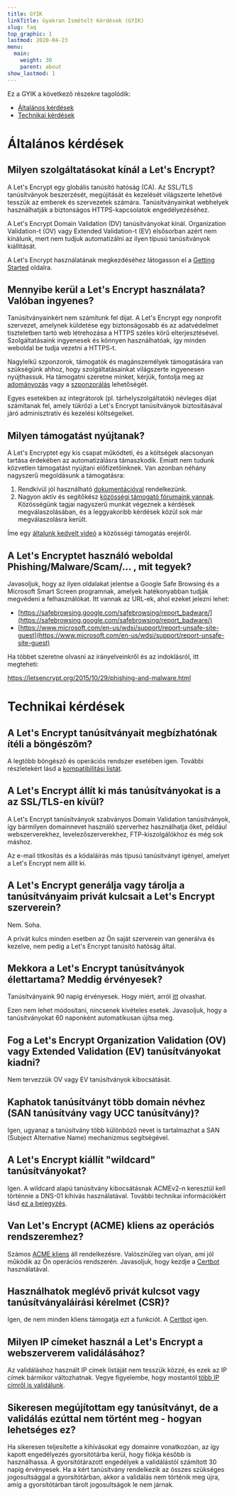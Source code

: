 ```yaml
---
title: GYIK
linkTitle: Gyakran Ismételt Kérdések (GYIK)
slug: faq
top_graphic: 1
lastmod: 2020-04-23
menu:
  main:
    weight: 30
    parent: about
show_lastmod: 1
---
```



Ez a GYIK a következő részekre tagolódik:

* [Általános kérdések](#general)
* [Technikai kérdések](#technical)

# <a id="general">Általános kérdések</a>

## Milyen szolgáltatásokat kínál a Let's Encrypt?

A Let's Encrypt egy globális tanúsító hatóság (CA). Az SSL/TLS tanúsítványok beszerzését, megújítását és kezelését világszerte lehetővé tesszük az emberek és szervezetek számára. Tanúsítványainkat webhelyek használhatják a biztonságos HTTPS-kapcsolatok engedélyezéséhez.

A Let's Encrypt Domain Validation (DV) tanúsítványokat kínál. Organization Validation-t (OV) vagy Extended Validation-t (EV) elsősorban azért nem kínálunk, mert nem tudjuk automatizálni az ilyen típusú tanúsítványok kiállítását.

A Let's Encrypt használatának megkezdéséhez látogasson el a [Getting Started](/getting-started) oldalra.

## Mennyibe kerül a Let's Encrypt használata? Valóban ingyenes?

Tanúsítványainkért nem számítunk fel díjat. A Let's Encrypt egy nonprofit szervezet, amelynek küldetése egy biztonságosabb és az adatvédelmet tiszteletben tartó web létrehozása a HTTPS széles körű elterjesztésével. Szolgáltatásaink ingyenesek és könnyen használhatóak, így minden weboldal be tudja vezetni a HTTPS-t.

Nagylelkű szponzorok, támogatók és magánszemélyek támogatására van szükségünk ahhoz, hogy szolgáltatásainkat világszerte ingyenesen nyújthassuk. Ha támogatni szeretne minket, kérjük, fontolja meg az [adományozás](/donate) vagy a [szponzorálás](https://www.abetterinternet.org/sponsor) lehetőségét.

Egyes esetekben az integrátorok (pl. tárhelyszolgáltatók) névleges díjat számítanak fel, amely tükrözi a Let's Encrypt tanúsítványok biztosításával járó adminisztratív és kezelési költségeiket.

## Milyen támogatást nyújtanak?

A Let's Encryptet egy kis csapat működteti, és a költségek alacsonyan tartása érdekében az automatizálásra támaszkodik. Emiatt nem tudunk közvetlen támogatást nyújtani előfizetőinknek. Van azonban néhány nagyszerű megoldásunk a támogatásra:

1. Rendkívül jól használható [dokumentációval](/docs) rendelkezünk.
2. Nagyon aktív és segítőkész [közösségi támogató fórumaink vannak](https://community.letsencrypt.org/). Közösségünk tagjai nagyszerű munkát végeznek a kérdések megválaszolásában, és a leggyakoribb kérdések közül sok már megválaszolásra került.

Íme egy [általunk kedvelt videó](https://www.youtube.com/watch?v=Xe1TZaElTAs) a közösségi támogatás erejéről.

## A Let's Encryptet használó weboldal Phishing/Malware/Scam/... , mit tegyek?

Javasoljuk, hogy az ilyen oldalakat jelentse a Google Safe Browsing és a Microsoft Smart Screen programnak, amelyek hatékonyabban tudják megvédeni a felhasználókat. Itt vannak az URL-ek, ahol ezeket jelezni lehet:

* [https://safebrowsing.google.com/safebrowsing/report_badware/](https://safebrowsing.google.com/safebrowsing/report_badware/)
* [https://www.microsoft.com/en-us/wdsi/support/report-unsafe-site-guest](https://www.microsoft.com/en-us/wdsi/support/report-unsafe-site-guest)

Ha többet szeretne olvasni az irányelveinkről és az indoklásról, itt megteheti:

https://letsencrypt.org/2015/10/29/phishing-and-malware.html

# <a id="technical">Technikai kérdések</a>

## A Let's Encrypt tanúsítványait megbízhatónak ítéli a böngészőm?

A legtöbb böngésző és operációs rendszer esetében igen. További részletekért lásd a [kompatibilitási listát](/docs/cert-compat).

## A Let's Encrypt állít ki más tanúsítványokat is a az SSL/TLS-en kívül?

A Let's Encrypt tanúsítványok szabványos Domain Validation tanúsítványok, így bármilyen domainnevet használó szerverhez használhatja őket, például webszerverekhez, levelezőszerverekhez, FTP-kiszolgálókhoz és még sok máshoz.

Az e-mail titkosítás és a kódaláírás más típusú tanúsítványt igényel, amelyet a Let's Encrypt nem állít ki.

## A Let's Encrypt generálja vagy tárolja a tanúsítványaim privát kulcsait a Let's Encrypt szerverein?

Nem. Soha.

A privát kulcs minden esetben az Ön saját szerverein van generálva és kezelve, nem pedig a Let's Encrypt tanúsító hatóság által.

## Mekkora a Let's Encrypt tanúsítványok élettartama? Meddig érvényesek?

Tanúsítványaink 90 napig érvényesek. Hogy miért, arról [itt](/2015/11/09/why-90-days.html) olvashat.

Ezen nem lehet módosítani, nincsenek kivételes esetek. Javasoljuk, hogy a tanúsítványokat 60 naponként automatikusan újítsa meg.

## Fog a Let's Encrypt Organization Validation (OV) vagy Extended Validation (EV) tanúsítványokat kiadni?

Nem tervezzük OV vagy EV tanúsítványok kibocsátását.

## Kaphatok tanúsítványt több domain névhez (SAN tanúsítvány vagy UCC tanúsítvány)?

Igen, ugyanaz a tanúsítvány több különböző nevet is tartalmazhat a SAN (Subject Alternative Name) mechanizmus segítségével.

## A Let's Encrypt kiállít "wildcard" tanúsítványokat?

Igen. A wildcard alapú tanúsítvány kibocsátásnak ACMEv2-n keresztül kell történnie a DNS-01 kihívás használatával. További technikai információkért lásd [ez a bejegyzés](https://community.letsencrypt.org/t/acme-v2-production-environment-wildcards/55578).

## Van Let's Encrypt (ACME) kliens az operációs rendszeremhez?

Számos [ACME kliens](/docs/client-options) áll rendelkezésre. Valószínűleg van olyan, ami jól működik az Ön operációs rendszerén. Javasoljuk, hogy kezdje a [Certbot](https://certbot.eff.org/) használatával.

## Használhatok meglévő privát kulcsot vagy tanúsítványaláírási kérelmet (CSR)?

Igen, de nem minden kliens támogatja ezt a funkciót. A [Certbot](https://certbot.eff.org/) igen.

## Milyen IP címeket használ a Let's Encrypt a webszerverem validálásához?

Az validáláshoz használt IP címek listáját nem tesszük közzé, és ezek az IP címek bármikor változhatnak. Vegye figyelembe, hogy mostantól [több IP címről is validálunk](https://letsencrypt.org/2020/02/19/multi-perspective-validation.html).

## Sikeresen megújítottam egy tanúsítványt, de a validálás ezúttal nem történt meg - hogyan lehetséges ez?

Ha sikeresen teljesítette a kihívásokat egy domainre vonatkozóan, az így kapott engedélyezés gyorsítótárba kerül, hogy fiókja később is használhassa. A gyorsítótárazott engedélyek a validálástól számított 30 napig érvényesek. Ha a kért tanúsítvány rendelkezik az összes szükséges jogosultsággal a gyorsítótárban, akkor a validálás nem történik meg újra, amíg a gyorsítótárban tárolt jogosultságok le nem járnak.
